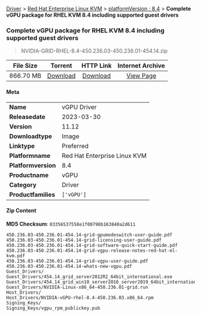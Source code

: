 
[Driver](/README.md)  >  [Red Hat Enterprise Linux KVM](/index/Driver/Red_Hat_Enterprise_Linux_KVM.md)  >  [platformVersion : 8.4](/index/Driver/Red_Hat_Enterprise_Linux_KVM/8.4.md)  >  **Complete vGPU package for RHEL KVM 8.4 including supported guest drivers**


###    Complete vGPU package for RHEL KVM 8.4 including supported guest drivers

> NVIDIA-GRID-RHEL-8.4-450.236.03-450.236.01-454.14.zip   


| **File Size** | **Torrent**  | **HTTP Link** | **Internet Archive** |
|:-------------:|:------------:|:-------------:|:--------------------:|
| 866.70 MB |  [Download](https://archive.org/download/nvgpu_NVIDIA-GRID-RHEL-8.4-450.236.03-450.236.01-454.14.zip/nvgpu_NVIDIA-GRID-RHEL-8.4-450.236.03-450.236.01-454.14.zip_archive.torrent)       | [Download](https://archive.org/compress/nvgpu_NVIDIA-GRID-RHEL-8.4-450.236.03-450.236.01-454.14.zip) | [View Page](https://archive.org/details/nvgpu_NVIDIA-GRID-RHEL-8.4-450.236.03-450.236.01-454.14.zip)       |

#### Meta

<table>
<tr><td><strong>Name</strong></td><td>vGPU Driver</td></tr>
<tr><td><strong>Releasedate</strong></td><td>2023-03-30</td></tr>
<tr><td><strong>Version</strong></td><td>11.12</td></tr>
<tr><td><strong>Downloadtype</strong></td><td>Image</td></tr>
<tr><td><strong>Linktype</strong></td><td>Preferred</td></tr>
<tr><td><strong>Platformname</strong></td><td>Red Hat Enterprise Linux KVM</td></tr>
<tr><td><strong>Platformversion</strong></td><td>8.4</td></tr>
<tr><td><strong>Productname</strong></td><td>vGPU</td></tr>
<tr><td><strong>Category</strong></td><td>Driver</td></tr>
<tr><td><strong>Productfamilies</strong></td><td><code>['vGPU']</code></td></tr>
</table>

#### Zip Content

**MD5 Checksum**: `03356537558e1f00798b163840a2d611`

```text
450.236.03-450.236.01-454.14-grid-gpumodeswitch-user-guide.pdf
450.236.03-450.236.01-454.14-grid-licensing-user-guide.pdf
450.236.03-450.236.01-454.14-grid-software-quick-start-guide.pdf
450.236.03-450.236.01-454.14-grid-vgpu-release-notes-red-hat-el-kvm.pdf
450.236.03-450.236.01-454.14-grid-vgpu-user-guide.pdf
450.236.03-450.236.01-454.14-whats-new-vgpu.pdf
Guest_Drivers/
Guest_Drivers/454.14_grid_server2012R2_64bit_international.exe
Guest_Drivers/454.14_grid_win10_server2016_server2019_64bit_international.exe
Guest_Drivers/NVIDIA-Linux-x86_64-450.236.01-grid.run
Host_Drivers/
Host_Drivers/NVIDIA-vGPU-rhel-8.4-450.236.03.x86_64.rpm
Signing_Keys/
Signing_Keys/vgpu_rpm_publickey.pub
```